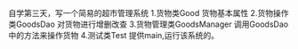 自学第三天，写一个简易的超市管理系统
1.货物类Good  货物基本属性
2.货物操作类GoodsDao  对货物进行增删改查
3.货物管理类GoodsManager 调用GoodsDao中的方法来操作货物
4.测试类Test  提供main,运行该系统的。

